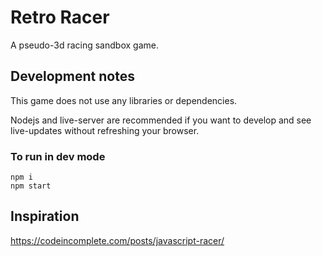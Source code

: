 # Retro Racer

A pseudo-3d racing sandbox game.

## Development notes

This game does not use any libraries or dependencies.

Nodejs and live-server are recommended if you want to develop and see live-updates without refreshing your browser.

### To run in dev mode

```
npm i
npm start
```

## Inspiration

https://codeincomplete.com/posts/javascript-racer/
